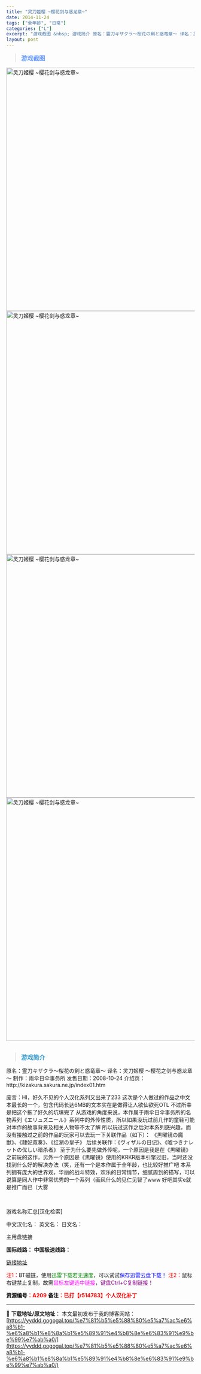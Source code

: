 ```yaml
---
title: "灵刀姬樱 ~樱花剑与惑龙章~"
date: 2014-11-24
tags: ["全年龄", "日常"]
categories: ["L"]
excerpt: "游戏截图 &nbsp; 游戏简介 原名：霊刀キザクラ～桜花の剣と惑竜章～ 译名：灵刀姬樱 ～樱花之剑与惑龙章～ 制作：雨伞日伞事务所 发售日期：2008-10-24 介绍页：http://kizakura.sakura.ne.jp/index01.htm 废言：HI，好久不见的个人汉化系列又出来了2&hellip;"
layout: post
---
```


<div>
<blockquote><b><span style="font-size: 12pt; color: #6699ff;">游戏截图</span></b></blockquote>
<div><img title="点击放大" src="https://yyddd.gogogal.top/wp-content/uploads/2025/04/20250430_6811e6f9df79a.webp" alt="灵刀姬樱 ~樱花剑与惑龙章~" width="650" /></div>
<div><img title="点击放大" src="https://yyddd.gogogal.top/wp-content/uploads/2025/04/20250430_6811e6fb5906e.webp" alt="灵刀姬樱 ~樱花剑与惑龙章~" width="650" /></div>
<div><img title="点击放大" src="https://yyddd.gogogal.top/wp-content/uploads/2025/04/20250430_6811e6fd8c473.webp" alt="灵刀姬樱 ~樱花剑与惑龙章~" width="650" /></div>
<div><img title="点击放大" src="https://yyddd.gogogal.top/wp-content/uploads/2025/04/20250430_6811e6fed3b53.webp" alt="灵刀姬樱 ~樱花剑与惑龙章~" width="650" /></div>
&nbsp;
<blockquote><b><span style="font-size: 12pt; color: #3399cc;">游戏简介</span></b></blockquote>
<div>原名：霊刀キザクラ～桜花の剣と惑竜章～
译名：灵刀姬樱 ～樱花之剑与惑龙章～
制作：雨伞日伞事务所
发售日期：2008-10-24
介绍页：http://kizakura.sakura.ne.jp/index01.htm

废言：HI，好久不见的个人汉化系列又出来了233
这次是个人做过的作品之中文本最长的一个，包含代码长达6MB的文本实在是做得让人欲仙欲死OTL
不过所幸是把这个拖了好久的坑填完了
从游戏的角度来说，本作属于雨伞日伞事务所的名物系列《エリュズニール》系列中的外传性质，所以如果没玩过前几作的童鞋可能对本作的故事背景及相关人物等不太了解
所以玩过这作之后对本系列感兴趣，而没有接触过之前的作品的玩家可以去玩一下关联作品（如下）：
《黒曜镜の魔獣》、《隷妃双奏》、《红湖の皇子》
后续关联作：《ヴィザルの日记》、《嘘つきナレットの优しい暗杀者》
至于为什么要先做外传呢，一个原因是我是在《黒曜镜》之前玩的这作，另外一个原因是《黒曜镜》使用的KRKR版本引擎过旧，当时还没找到什么好的解决办法（笑，还有一个是本作属于全年龄，也比较好推广吧
本系列拥有庞大的世界观，华丽的战斗特效，欢乐的日常情节，细腻周到的描写，可以说算是同人作中非常优秀的一个系列（画风什么的见仁见智了www
好吧其实e就是推广而已（大雾</div>
&nbsp;

游戏名称汇总[汉化检索]

中文汉化名：
英文名：
日文名：
</div>
<div class="panel panel-primary">
<div class="panel-heading">主用盘链接</div>
<div class="panel-body">

<b>国际线路：</b>
<b>中国极速线路：</b>

<!--wechatfans start-->

<a href="https://pan.xunlei.com/s/VORf2NrAM19fMn7pIaDKJ_YoA1?pwd=j88p#">链接地址</a>

<!--wechatfans end-->
<span style="color: #ff0000;">注1：</span>BT磁链，使用<span style="color: #008000;">迅雷下载若无速度</span>，可以试试<span style="color: #0000ff;">保存迅雷云盘下载！</span>
<span style="color: #ff0000;">注2：</span>鼠标右键禁止复制，故需<span style="color: #ff00ff;">鼠标左键选中链接</span>，<span style="color: #800080;">键盘Ctrl+C复制链接！</span>

</div>
<div class="panel-footer"><span style="color: #ff0000;"><b><span style="color: #000000;">资源编号</span>：A209</b></span>
<span style="color: #ff0000;"><b><span style="color: #000000;">备注</span>：已打【r514783】个人汉化补丁</b></span></div>
</div>

---
📖 **下载地址/原文地址：** 本文最初发布于我的博客网站：[https://yyddd.gogogal.top/%e7%81%b5%e5%88%80%e5%a7%ac%e6%a8%b1-%e6%a8%b1%e8%8a%b1%e5%89%91%e4%b8%8e%e6%83%91%e9%be%99%e7%ab%a0/](https://yyddd.gogogal.top/%e7%81%b5%e5%88%80%e5%a7%ac%e6%a8%b1-%e6%a8%b1%e8%8a%b1%e5%89%91%e4%b8%8e%e6%83%91%e9%be%99%e7%ab%a0/)

